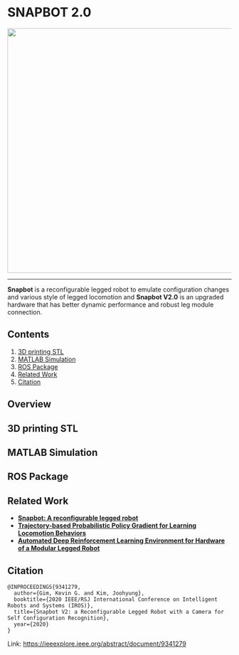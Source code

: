 # SNAPBOT 2.0
<div align="center">
<img src="https://user-images.githubusercontent.com/7993458/184975618-2754c274-dcd9-45dc-908a-67227676da2a.jpg" width = "550">
</div>

-----------------
**Snapbot** is a reconfigurable legged robot to emulate configuration changes and various style of legged locomotion and **Snapbot V2.0** is an upgraded hardware that has better dynamic performance and robust leg module connection. 



## Contents
1. [3D printing STL](#3d-printing-stl)
2. [MATLAB Simulation](#matlab-simulation)
3. [ROS Package](#ros-package)
4. [Related Work](#related-work)
5. [Citation](#citation)

## Overview
## 3D printing STL
## MATLAB Simulation
## ROS Package

## Related Work

- [**Snapbot: A reconfigurable legged robot**](https://ieeexplore.ieee.org/abstract/document/8206477)
- [**Trajectory-based Probabilistic Policy Gradient for Learning Locomotion Behaviors**](https://ieeexplore.ieee.org/abstract/document/8794207)
- [**Automated Deep Reinforcement Learning Environment for Hardware of a Modular Legged Robot**](https://ieeexplore.ieee.org/abstract/document/8442201)
 
<!-- @INPROCEEDINGS{8206477,
  author={Kim, Joohyung and Alspach, Alexander and Yamane, Katsu},
  booktitle={2017 IEEE/RSJ International Conference on Intelligent Robots and Systems (IROS)}, 
  title={Snapbot: A reconfigurable legged robot}, 
  year={2017}}
  

@INPROCEEDINGS{8442201,  
  author={Ha, Sehoon and Kim, Joohyung and Yamane, Katsu},  
  booktitle={2018 15th International Conference on Ubiquitous Robots (UR)},   
  title={Automated Deep Reinforcement Learning Environment for Hardware of a Modular Legged Robot},   
  year={2018}}

@INPROCEEDINGS{8794207,  
  author={Choi, Sungjoon and Kim, Joohyung},  
  booktitle={2019 International Conference on Robotics and Automation (ICRA)},   
  title={Trajectory-based Probabilistic Policy Gradient for Learning Locomotion Behaviors},   
  year={2019}}
 -->

## Citation
```
@INPROCEEDINGS{9341279,  
  author={Gim, Kevin G. and Kim, Joohyung},  
  booktitle={2020 IEEE/RSJ International Conference on Intelligent Robots and Systems (IROS)},   
  title={Snapbot V2: a Reconfigurable Legged Robot with a Camera for Self Configuration Recognition},   
  year={2020}
}
```
Link: https://ieeexplore.ieee.org/abstract/document/9341279
